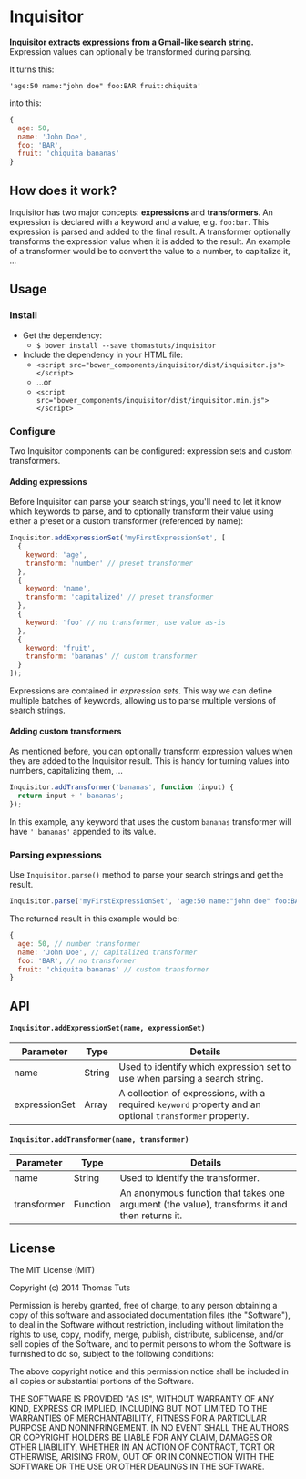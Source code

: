 # Inquisitor

**Inquisitor extracts expressions from a Gmail-like search string.** Expression values can optionally be transformed during parsing.

It turns this:

`'age:50 name:"john doe" foo:BAR fruit:chiquita'`

into this:

```js
{
  age: 50,
  name: 'John Doe',
  foo: 'BAR',
  fruit: 'chiquita bananas'
}
```

## How does it work?
Inquisitor has two major concepts: **expressions** and **transformers**. An expression is declared with a keyword and a value, e.g. `foo:bar`. This expression is parsed and added to the final result. A transformer optionally transforms the expression value when it is added to the result. An example of a transformer would be to convert the value to a number, to capitalize it, ...

## Usage

### Install
* Get the dependency:
  * `$ bower install --save thomastuts/inquisitor`
* Include the dependency in your HTML file:
  * `<script src="bower_components/inquisitor/dist/inquisitor.js"></script>`
  * ...or
  * `<script src="bower_components/inquisitor/dist/inquisitor.min.js"></script>`

### Configure
Two Inquisitor components can be configured: expression sets and custom transformers.

#### Adding expressions
Before Inquisitor can parse your search strings, you'll need to let it know which keywords to parse, and to optionally transform their value using either a preset or a custom transformer (referenced by name):
```js
Inquisitor.addExpressionSet('myFirstExpressionSet', [
  {
    keyword: 'age',
    transform: 'number' // preset transformer
  },
  {
    keyword: 'name',
    transform: 'capitalized' // preset transformer
  },
  {
    keyword: 'foo' // no transformer, use value as-is
  },
  {
    keyword: 'fruit',
    transform: 'bananas' // custom transformer
  }
]);
```
Expressions are contained in *expression sets*. This way we can define multiple batches of keywords, allowing us to parse multiple versions of search strings.

#### Adding custom transformers
As mentioned before, you can optionally transform expression values when they are added to the Inquisitor result. This is handy for turning values into numbers, capitalizing them, ...
```js
Inquisitor.addTransformer('bananas', function (input) {
  return input + ' bananas';
});
```
In this example, any keyword that uses the custom `bananas` transformer will have `' bananas'` appended to its value.

### Parsing expressions
Use `Inquisitor.parse()` method to parse your search strings and get the result.

```js
Inquisitor.parse('myFirstExpressionSet', 'age:50 name:"john doe" foo:BAR fruit:chiquita');
```
The returned result in this example would be:

```js
{
  age: 50, // number transformer
  name: 'John Doe', // capitalized transformer
  foo: 'BAR', // no transformer
  fruit: 'chiquita bananas' // custom transformer
}
```

## API
#### `Inquisitor.addExpressionSet(name, expressionSet)`
Parameter      | Type          | Details
-------------- | ------------- |-------------
name           | String        | Used to identify which expression set to use when parsing a search string.
expressionSet  | Array         | A collection of expressions, with a required `keyword` property and an optional `transformer` property.

#### `Inquisitor.addTransformer(name, transformer)`
Parameter      | Type          | Details
-------------- | ------------- |-------------
name           | String        | Used to identify the transformer.
transformer    | Function      | An anonymous function that takes one argument (the value), transforms it and then returns it.

## License

The MIT License (MIT)

Copyright (c) 2014 Thomas Tuts

Permission is hereby granted, free of charge, to any person obtaining a copy
of this software and associated documentation files (the "Software"), to deal
in the Software without restriction, including without limitation the rights
to use, copy, modify, merge, publish, distribute, sublicense, and/or sell
copies of the Software, and to permit persons to whom the Software is
furnished to do so, subject to the following conditions:

The above copyright notice and this permission notice shall be included in all
copies or substantial portions of the Software.

THE SOFTWARE IS PROVIDED "AS IS", WITHOUT WARRANTY OF ANY KIND, EXPRESS OR
IMPLIED, INCLUDING BUT NOT LIMITED TO THE WARRANTIES OF MERCHANTABILITY,
FITNESS FOR A PARTICULAR PURPOSE AND NONINFRINGEMENT. IN NO EVENT SHALL THE
AUTHORS OR COPYRIGHT HOLDERS BE LIABLE FOR ANY CLAIM, DAMAGES OR OTHER
LIABILITY, WHETHER IN AN ACTION OF CONTRACT, TORT OR OTHERWISE, ARISING FROM,
OUT OF OR IN CONNECTION WITH THE SOFTWARE OR THE USE OR OTHER DEALINGS IN THE
SOFTWARE.
